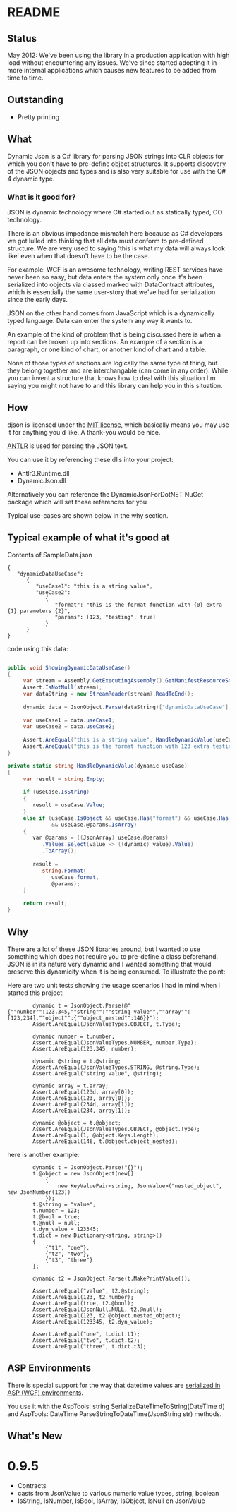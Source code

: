 README
======

Status
------

May 2012: We've been using the library in a production application with high load without encountering any issues. We've
since started adopting it in more internal applications which causes new features to be added from time to time.

Outstanding
-----------

* Pretty printing

What
----

Dynamic Json is a C# library for parsing JSON strings into CLR objects for which you don't have to pre-define object structures.
It supports discovery of the JSON objects and types and is also very suitable for use with the C# 4 dynamic type.

### What is it good for?

JSON is dynamic technology where C# started out as statically typed, OO technology. 

There is an obvious impedance mismatch here because as C# developers we got lulled into thinking that
all data must conform to pre-defined structure. We are very used to saying 'this is what my data will always look like'
even when that doesn't have to be the case.

For example: WCF is an awesome technology, writing REST services have never been so easy, but data enters
the system only once it's been serialized into objects via classed marked with DataContract attributes, 
which is essentially the same user-story that we've had for serialization since the early days.

JSON on the other hand comes from JavaScript which is a dynamically typed language. Data can enter the
system any way it wants to. 

An example of the kind of problem that is being discussed here is when a report can be broken up into
sections. An example of a section is a paragraph, or one kind of chart, or another kind of chart and a table.

None of those types of sections are logically the same type of thing, but they belong together and are
interchangable (can come in any order). While you can invent a structure that knows how to deal with this
situation I'm saying you might not have to and this library can help you in this situation.


How
---
djson is licensed under the [MIT license](http://www.opensource.org/licenses/mit-license.php), 
which basically means you may use it for anything you'd like. A thank-you would be nice.

[ANTLR](http://www.antlr.org/) is used for parsing the JSON text.

You can use it by referencing these dlls into your project:

* Antlr3.Runtime.dll
* DynamicJson.dll 

Alternatively you can reference the DynamicJsonForDotNET NuGet package which will set these references for you

Typical use-cases are shown below in the why section.

Typical example of what it's good at
------------------------------------

Contents of SampleData.json


	{
	   "dynamicDataUseCase": 
		  {
			 "useCase1": "this is a string value",
			 "useCase2": 
				{
				   "format": "this is the format function with {0} extra {1} parameters {2}",
				   "params": [123, "testing", true]
				}
		  }
	}


code using this data:

```csharp

public void ShowingDynamicDataUseCase()
{
	 var stream = Assembly.GetExecutingAssembly().GetManifestResourceStream("Test.SampleUseCase.SampleData.json");
	 Assert.IsNotNull(stream);
	 var dataString = new StreamReader(stream).ReadToEnd();
	 
	 dynamic data = JsonObject.Parse(dataString)["dynamicDataUseCase"]; // of type JsonValue
	
	 var useCase1 = data.useCase1; 
	 var useCase2 = data.useCase2;
	
	 Assert.AreEqual("this is a string value", HandleDynamicValue(useCase1));
	 Assert.AreEqual("this is the format function with 123 extra testing parameters True", HandleDynamicValue(useCase2));
}

private static string HandleDynamicValue(dynamic useCase)
{
	 var result = string.Empty;
	
	 if (useCase.IsString)
	 {
	    result = useCase.Value;
	 }
	 else if (useCase.IsObject && useCase.Has("format") && useCase.Has("params")
	          && useCase.@params.IsArray)
	 {
	    var @params = ((JsonArray) useCase.@params)
	       .Values.Select(value => ((dynamic) value).Value)
	       .ToArray();
	
	    result =
	       string.Format(
	          useCase.format,
	          @params);
	 }
	
	 return result;
}

```     

Why
---

There are [a lot of these JSON libraries around](http://json.org/), but I wanted to use something which does not require you to pre-define a class
beforehand. JSON is in its nature very dynamic and I wanted something that would preserve this dynamicity when it
is being consumed. To illustrate the point:

Here are two unit tests showing the usage scenarios I had in mind when I started this project:

            dynamic t = JsonObject.Parse(@"{""number"":123.345,""string"":""string value"",""array"":[123,234],""object"":{""object_nested"":146}}");
            Assert.AreEqual(JsonValueTypes.OBJECT, t.Type);

            dynamic number = t.number;
            Assert.AreEqual(JsonValueTypes.NUMBER, number.Type);
            Assert.AreEqual(123.345, number);

            dynamic @string = t.@string;
            Assert.AreEqual(JsonValueTypes.STRING, @string.Type);
            Assert.AreEqual("string value", @string);

            dynamic array = t.array;
            Assert.AreEqual(123d, array[0]);    
            Assert.AreEqual(123, array[0]);
            Assert.AreEqual(234d, array[1]);
            Assert.AreEqual(234, array[1]);

            dynamic @object = t.@object;
            Assert.AreEqual(JsonValueTypes.OBJECT, @object.Type);
            Assert.AreEqual(1, @object.Keys.Length);
            Assert.AreEqual(146, t.@object.object_nested);
			
here is another example:

            dynamic t = JsonObject.Parse("{}");
            t.@object = new JsonObject(new[]
                {
                    new KeyValuePair<string, JsonValue>("nested_object", new JsonNumber(123))
                });
            t.@string = "value";
            t.number = 123;
            t.@bool = true;
            t.@null = null;
            t.dyn_value = 123345;
            t.dict = new Dictionary<string, string>()
            {
                {"t1", "one"},
                {"t2", "two"},
                {"t3", "three"}
            };

            dynamic t2 = JsonObject.Parse(t.MakePrintValue());

            Assert.AreEqual("value", t2.@string);
            Assert.AreEqual(123, t2.number);
            Assert.AreEqual(true, t2.@bool);
            Assert.AreEqual(JsonNull.NULL, t2.@null);
            Assert.AreEqual(123, t2.@object.nested_object);
            Assert.AreEqual(123345, t2.dyn_value);

            Assert.AreEqual("one", t.dict.t1);
            Assert.AreEqual("two", t.dict.t2);
            Assert.AreEqual("three", t.dict.t3);
			
ASP Environments
----------------

There is special support for the way that datetime values are [serialized in ASP (WCF) environments](http://msdn.microsoft.com/en-us/library/bb412170.aspx).

You use it with the AspTools: string SerializeDateTimeToString(DateTime d) and AspTools: DateTime ParseStringToDateTime(JsonString str) methods.

What's New
----------

0.9.5
=====

- Contracts
- casts from JsonValue to various numeric value types, string, boolean
- IsString, IsNumber, IsBool, IsArray, IsObject, IsNull on JsonValue
